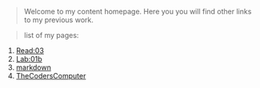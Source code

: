 > Welcome to my content homepage.
> Here you you will find other links to my previous work.

> list of my pages:
1. [Read:03](https://github.com/IbrahimMajdi/Learning-Journal/Read:03)
2. [Lab:01b](https://github.com/IbrahimMajdi/Learning-Journal/lab:01b_Markdown)
3. [markdown](https://github.com/IbrahimMajdi/Learning-Journal/index)
3. [TheCodersComputer](https://github.com/IbrahimMajdi/Learning-Journal/TheCodersComputer)